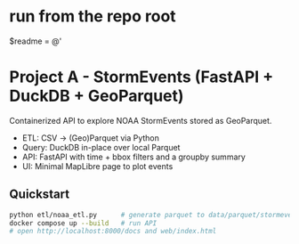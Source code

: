 # run from the repo root
$readme = @'
# Project A - StormEvents (FastAPI + DuckDB + GeoParquet)

Containerized API to explore NOAA StormEvents stored as GeoParquet.

- ETL: CSV -> (Geo)Parquet via Python
- Query: DuckDB in-place over local Parquet
- API: FastAPI with time + bbox filters and a groupby summary
- UI: Minimal MapLibre page to plot events

## Quickstart
```bash
python etl/noaa_etl.py      # generate parquet to data/parquet/stormevents/
docker compose up --build   # run API
# open http://localhost:8000/docs and web/index.html
